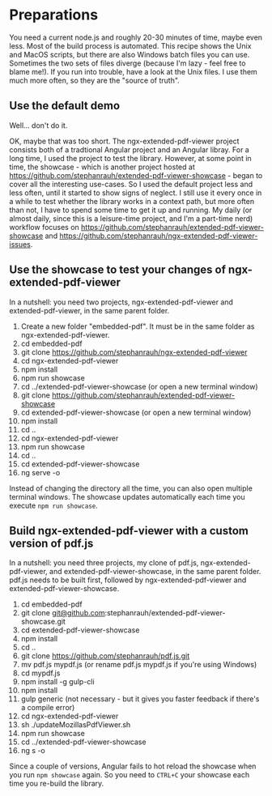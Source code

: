 # Preparations
You need a current node.js and roughly 20-30 minutes of time, maybe even less. Most of the build process is automated. This recipe shows the Unix and MacOS scripts, but there are also Windows batch files you can use. Sometimes the two sets of files diverge (because I'm lazy - feel free to blame me!). If you run into trouble, have a look at the Unix files. I use them much more often, so they are the "source of truth".

## Use the default demo
Well... don't do it. 

OK, maybe that was too short. The ngx-extended-pdf-viewer project consists both of a tradtional Angular project and an Angular libray. For a long time, I used the project to test the library. However, at some point in time, the showcase - which is another project hosted at https://github.com/stephanrauh/extended-pdf-viewer-showcase - began to cover all the interesting use-cases. So I used the default project less and less often, until it started to show signs of neglect. I still use it every once in a while to test whether the library works in a context path, but more often than not, I have to spend some time to get it up and running. My daily (or almost daily, since this is a leisure-time project, and I'm a part-time nerd) workflow focuses on https://github.com/stephanrauh/extended-pdf-viewer-showcase and https://github.com/stephanrauh/ngx-extended-pdf-viewer-issues.
## Use the showcase to test your changes of ngx-extended-pdf-viewer

In a nutshell: you need two projects, ngx-extended-pdf-viewer and extended-pdf-viewer, in the same parent folder.

1. Create a new folder "embedded-pdf". It must be in the same folder as ngx-extended-pdf-viewer.
2. cd embedded-pdf
3. git clone https://github.com/stephanrauh/ngx-extended-pdf-viewer
4. cd ngx-extended-pdf-viewer
5. npm install
6. npm run showcase
7. cd ../extended-pdf-viewer-showcase  (or open a new terminal window)
8. git clone https://github.com/stephanrauh/extended-pdf-viewer-showcase
9. cd extended-pdf-viewer-showcase (or open a new terminal window)
10. npm install
11. cd ..
12. cd ngx-extended-pdf-viewer
13. npm run showcase
14. cd ..
15. cd extended-pdf-viewer-showcase
16. ng serve -o

Instead of changing the directory all the time, you can also open multiple terminal windows. The showcase updates automatically each time you execute `npm run showcase`.

## Build ngx-extended-pdf-viewer with a custom version of pdf.js
In a nutshell: you need three projects, my clone of pdf.js, ngx-extended-pdf-viewer, and extended-pdf-viewer-showcase, in the same parent folder. pdf.js needs to be built first, followed by ngx-extended-pdf-viewer and extended-pdf-viewer-showcase. 

1. cd embedded-pdf
2. git clone git@github.com:stephanrauh/extended-pdf-viewer-showcase.git
3. cd extended-pdf-viewer-showcase
4. npm install
5. cd ..
6. git clone https://github.com/stephanrauh/pdf.js.git
7. mv pdf.js mypdf.js (or rename pdf.js mypdf.js if you're using Windows)
8. cd mypdf.js
9. npm install -g gulp-cli
10. npm install
11. gulp generic (not necessary - but it gives you faster feedback if there's a compile error)
12. cd ngx-extended-pdf-viewer
13. sh ./updateMozillasPdfViewer.sh
14. npm run showcase
15. cd ../extended-pdf-viewer-showcase
16. ng s -o

Since a couple of versions, Angular fails to hot reload the showcase when you run `npm showcase` again. So you need to `CTRL+C` your showcase each time you re-build the library.
